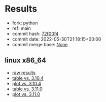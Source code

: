# Results

- fork: python
- ref: main
- commit hash: [72f00f4](https://github.com/python/cpython/commit/72f00f4)
- commit date: 2022-05-30T21:18:15+00:00
- commit merge base: [None](https://github.com/python/cpython/commit/None)

## linux x86_64

- [raw results](bm-20220530-linux-x86_64-python-main-3.11.0b2-72f00f4.json)
- [table vs. 3.10.4](bm-20220530-linux-x86_64-python-main-3.11.0b2-72f00f4-vs-3.10.4.md)
- [plot vs. 3.10.4](bm-20220530-linux-x86_64-python-main-3.11.0b2-72f00f4-vs-3.10.4.png)
- [table vs. 3.11.0](bm-20220530-linux-x86_64-python-main-3.11.0b2-72f00f4-vs-3.11.0.md)
- [plot vs. 3.11.0](bm-20220530-linux-x86_64-python-main-3.11.0b2-72f00f4-vs-3.11.0.png)

